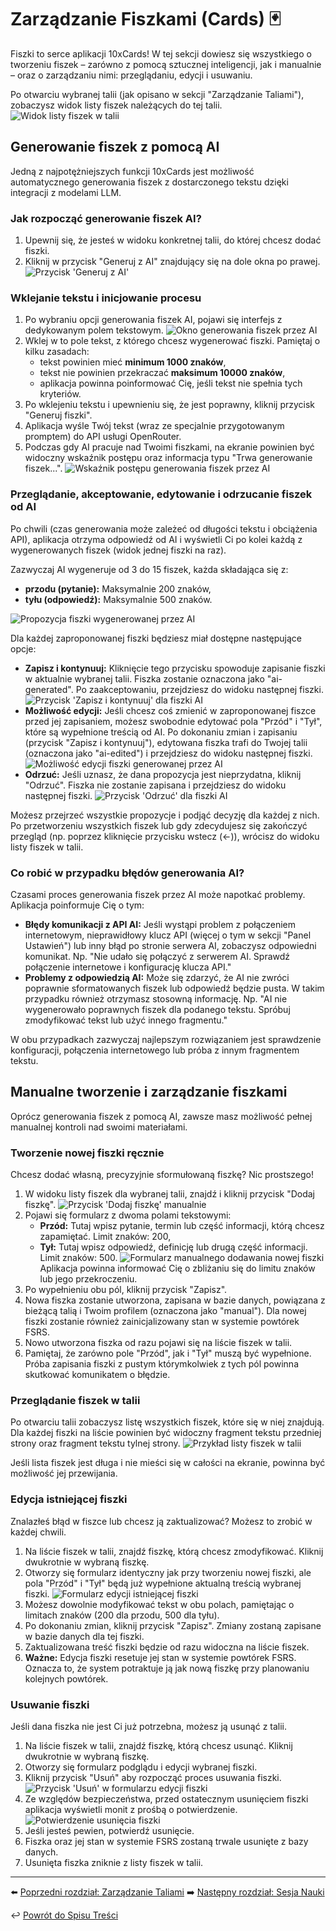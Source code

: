 # Zarządzanie Fiszkami (Cards) 🃏

Fiszki to serce aplikacji 10xCards! W tej sekcji dowiesz się wszystkiego o tworzeniu fiszek – zarówno z pomocą sztucznej inteligencji, jak i manualnie – oraz o zarządzaniu nimi: przeglądaniu, edycji i usuwaniu.

Po otwarciu wybranej talii (jak opisano w sekcji "Zarządzanie Taliami"), zobaczysz widok listy fiszek należących do tej talii. ![Widok listy fiszek w talii](images/pl_03_widok_listy_fiszek.png)

## Generowanie fiszek z pomocą AI

Jedną z najpotężniejszych funkcji 10xCards jest możliwość automatycznego generowania fiszek z dostarczonego tekstu dzięki integracji z modelami LLM.

### Jak rozpocząć generowanie fiszek AI?

1.  Upewnij się, że jesteś w widoku konkretnej talii, do której chcesz dodać fiszki.
2.  Kliknij w przycisk "Generuj z AI" znajdujący się na dole okna po prawej.
    ![Przycisk 'Generuj z AI'](images/pl_03_przycisk_generuj_z_ai.png)

### Wklejanie tekstu i inicjowanie procesu

1.  Po wybraniu opcji generowania fiszek AI, pojawi się interfejs z dedykowanym polem tekstowym.
    ![Okno generowania fiszek przez AI](images/pl_03_okno_generowania_z_ai.png)
2.  Wklej w to pole tekst, z którego chcesz wygenerować fiszki. Pamiętaj o kilku zasadach:
    *   tekst powinien mieć **minimum 1000 znaków**,
    *   tekst nie powinien przekraczać **maksimum 10000 znaków**,
    *   aplikacja powinna poinformować Cię, jeśli tekst nie spełnia tych kryteriów.
3.  Po wklejeniu tekstu i upewnieniu się, że jest poprawny, kliknij przycisk "Generuj fiszki".
4.  Aplikacja wyśle Twój tekst (wraz ze specjalnie przygotowanym promptem) do API usługi OpenRouter.
5.  Podczas gdy AI pracuje nad Twoimi fiszkami, na ekranie powinien być widoczny wskaźnik postępu oraz informacja typu "Trwa generowanie fiszek...".
    ![Wskaźnik postępu generowania fiszek przez AI](images/pl_03_ai_wskaznik_postepu.png)

### Przeglądanie, akceptowanie, edytowanie i odrzucanie fiszek od AI

Po chwili (czas generowania może zależeć od długości tekstu i obciążenia API), aplikacja otrzyma odpowiedź od AI i wyświetli Ci po kolei każdą z wygenerowanych fiszek (widok jednej fiszki na raz).

Zazwyczaj AI wygeneruje od 3 do 15 fiszek, każda składająca się z:
*   **przodu (pytanie):** Maksymalnie 200 znaków,
*   **tyłu (odpowiedź):** Maksymalnie 500 znaków.

![Propozycja fiszki wygenerowanej przez AI](images/pl_03_ai_lista_propozycji_fiszek.png)

Dla każdej zaproponowanej fiszki będziesz miał dostępne następujące opcje:

*   **Zapisz i kontynuuj:** Kliknięcie tego przycisku spowoduje zapisanie fiszki w aktualnie wybranej talii. Fiszka zostanie oznaczona jako "ai-generated". Po zaakceptowaniu, przejdziesz do widoku następnej fiszki.
    ![Przycisk 'Zapisz i kontynuuj' dla fiszki AI](images/pl_03_ai_przycisk_zapisz.png)
*   **Możliwość edycji:** Jeśli chcesz coś zmienić w zaproponowanej fiszce przed jej zapisaniem, możesz swobodnie edytować pola "Przód" i "Tył", które są wypełnione treścią od AI. Po dokonaniu zmian i zapisaniu (przycisk "Zapisz i kontynuuj"), edytowana fiszka trafi do Twojej talii (oznaczona jako "ai-edited") i przejdziesz do widoku następnej fiszki.
    ![Możliwość edycji fiszki generowanej przez AI](images/pl_03_ai_mozliwosc_edycji.png)
*   **Odrzuć:** Jeśli uznasz, że dana propozycja jest nieprzydatna, kliknij "Odrzuć". Fiszka nie zostanie zapisana i przejdziesz do widoku następnej fiszki.
    ![Przycisk 'Odrzuć' dla fiszki AI](images/pl_03_ai_przycisk_odrzuc.png)

Możesz przejrzeć wszystkie propozycje i podjąć decyzję dla każdej z nich. Po przetworzeniu wszystkich fiszek lub gdy zdecydujesz się zakończyć przegląd (np. poprzez kliknięcie przycisku wstecz (<-)), wrócisz do widoku listy fiszek w talii.

### Co robić w przypadku błędów generowania AI?

Czasami proces generowania fiszek przez AI może napotkać problemy. Aplikacja poinformuje Cię o tym:

*   **Błędy komunikacji z API AI:** Jeśli wystąpi problem z połączeniem internetowym, nieprawidłowy klucz API (więcej o tym w sekcji "Panel Ustawień") lub inny błąd po stronie serwera AI, zobaczysz odpowiedni komunikat. Np. "Nie udało się połączyć z serwerem AI. Sprawdź połączenie internetowe i konfigurację klucza API."
*   **Problemy z odpowiedzią AI:** Może się zdarzyć, że AI nie zwróci poprawnie sformatowanych fiszek lub odpowiedź będzie pusta. W takim przypadku również otrzymasz stosowną informację. Np. "AI nie wygenerowało poprawnych fiszek dla podanego tekstu. Spróbuj zmodyfikować tekst lub użyć innego fragmentu."

W obu przypadkach zazwyczaj najlepszym rozwiązaniem jest sprawdzenie konfiguracji, połączenia internetowego lub próba z innym fragmentem tekstu.

## Manualne tworzenie i zarządzanie fiszkami

Oprócz generowania fiszek z pomocą AI, zawsze masz możliwość pełnej manualnej kontroli nad swoimi materiałami.

### Tworzenie nowej fiszki ręcznie

Chcesz dodać własną, precyzyjnie sformułowaną fiszkę? Nic prostszego!

1.  W widoku listy fiszek dla wybranej talii, znajdź i kliknij przycisk "Dodaj fiszkę".
    ![Przycisk 'Dodaj fiszkę' manualnie](images/pl_03_przycisk_dodaj_manualnie.png)
2.  Pojawi się formularz z dwoma polami tekstowymi:
    *   **Przód:** Tutaj wpisz pytanie, termin lub część informacji, którą chcesz zapamiętać. Limit znaków: 200,
    *   **Tył:** Tutaj wpisz odpowiedź, definicję lub drugą część informacji. Limit znaków: 500.
    ![Formularz manualnego dodawania nowej fiszki](images/pl_03_formularz_manualnego_dodawania.png)
    Aplikacja powinna informować Cię o zbliżaniu się do limitu znaków lub jego przekroczeniu.
3.  Po wypełnieniu obu pól, kliknij przycisk "Zapisz".
4.  Nowa fiszka zostanie utworzona, zapisana w bazie danych, powiązana z bieżącą talią i Twoim profilem (oznaczona jako "manual"). Dla nowej fiszki zostanie również zainicjalizowany stan w systemie powtórek FSRS.
5.  Nowo utworzona fiszka od razu pojawi się na liście fiszek w talii.
6.  Pamiętaj, że zarówno pole "Przód", jak i "Tył" muszą być wypełnione. Próba zapisania fiszki z pustym którymkolwiek z tych pól powinna skutkować komunikatem o błędzie.

### Przeglądanie fiszek w talii

Po otwarciu talii zobaczysz listę wszystkich fiszek, które się w niej znajdują. Dla każdej fiszki na liście powinien być widoczny fragment tekstu przedniej strony oraz fragment tekstu tylnej strony. ![Przykład listy fiszek w talii](images/pl_03_lista_fiszek_w_talii_przyklad.png)

Jeśli lista fiszek jest długa i nie mieści się w całości na ekranie, powinna być możliwość jej przewijania.

### Edycja istniejącej fiszki

Znalazłeś błąd w fiszce lub chcesz ją zaktualizować? Możesz to zrobić w każdej chwili.

1.  Na liście fiszek w talii, znajdź fiszkę, którą chcesz zmodyfikować. Kliknij dwukrotnie w wybraną fiszkę.
2.  Otworzy się formularz identyczny jak przy tworzeniu nowej fiszki, ale pola "Przód" i "Tył" będą już wypełnione aktualną treścią wybranej fiszki.
    ![Formularz edycji istniejącej fiszki](images/pl_03_formularz_edycji_fiszki.png)
3.  Możesz dowolnie modyfikować tekst w obu polach, pamiętając o limitach znaków (200 dla przodu, 500 dla tyłu).
4.  Po dokonaniu zmian, kliknij przycisk "Zapisz". Zmiany zostaną zapisane w bazie danych dla tej fiszki.
5.  Zaktualizowana treść fiszki będzie od razu widoczna na liście fiszek.
6.  **Ważne:** Edycja fiszki resetuje jej stan w systemie powtórek FSRS. Oznacza to, że system potraktuje ją jak nową fiszkę przy planowaniu kolejnych powtórek.

### Usuwanie fiszki

Jeśli dana fiszka nie jest Ci już potrzebna, możesz ją usunąć z talii.

1.  Na liście fiszek w talii, znajdź fiszkę, którą chcesz usunąć. Kliknij dwukrotnie w wybraną fiszkę.
2.  Otworzy się formularz podglądu i edycji wybranej fiszki.
3.  Kliknij przycisk "Usuń" aby rozpocząć proces usuwania fiszki.
    ![Przycisk 'Usuń' w formularzu edycji fiszki](images/pl_03_przycisk_usun_fiszke.png)
4.  Ze względów bezpieczeństwa, przed ostatecznym usunięciem fiszki aplikacja wyświetli monit z prośbą o potwierdzenie.
    ![Potwierdzenie usunięcia fiszki](images/pl_03_potwierdzenie_usuniecia_fiszki.png)
5.  Jeśli jesteś pewien, potwierdź usunięcie.
6.  Fiszka oraz jej stan w systemie FSRS zostaną trwale usunięte z bazy danych.
7.  Usunięta fiszka zniknie z listy fiszek w talii.

---
⬅️ [Poprzedni rozdział: Zarządzanie Taliami](02_zarzadzanie_taliami.md)
➡️ [Następny rozdział: Sesja Nauki](04_sesja_nauki.md)

↩️ [Powrót do Spisu Treści](index.md)
